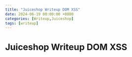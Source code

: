 ```yaml
---
title: "Juiceshop Writeup DOM XSS"
date: 2024-06-19 00:00:00 +0800
categories: [Writeup,Juiceshop]
tags: [writeup]
---
```


# Juiceshop Writeup DOM XSS

